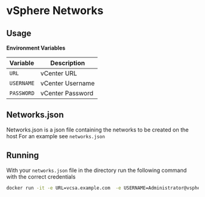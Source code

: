 # vSphere Networks

## Usage

**Environment Variables**

| Variable   | Description      |
| :--------- | ---------------- |
| `URL`      | vCenter URL      |
| `USERNAME` | vCenter Username |
| `PASSWORD` | vCenter Password |

## Networks.json

Networks.json is a json file containing the networks to be created on the host
For an example see `networks.json`

## Running

With your `networks.json` file in the directory run the following command with the correct credentials

```bash
docker run -it -e URL=vcsa.example.com  -e USERNAME=Administrator@vsphere.local  -e PASSWORD=password -v $PWD/networks.json:/app/networks.json  docker.pkg.github.com/kristianfjones/vsphere-networks/vcenter-network:latest
```
